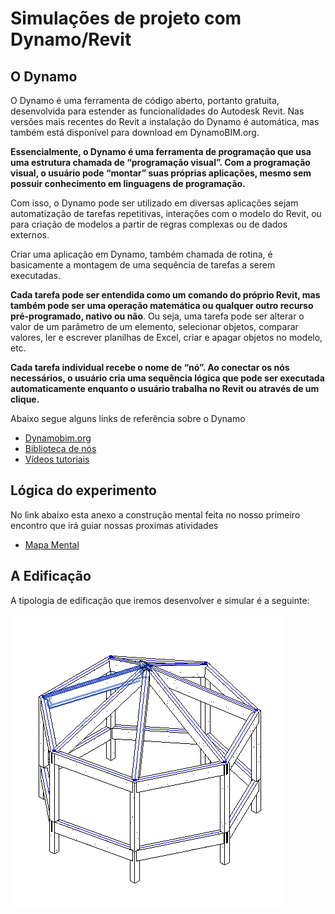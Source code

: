 # Simulações de projeto com Dynamo/Revit


## O Dynamo

O Dynamo é uma ferramenta de código aberto, portanto gratuita, desenvolvida para estender as funcionalidades do Autodesk Revit. Nas versões mais recentes do Revit a instalação do Dynamo é automática, mas também está disponível para download em DynamoBIM.org.

**Essencialmente, o Dynamo é uma ferramenta de programação que usa uma estrutura chamada de “programação visual”. Com a programação visual, o usuário pode “montar” suas próprias aplicações, mesmo sem possuir conhecimento em linguagens de programação.**

Com isso, o Dynamo pode ser utilizado em diversas aplicações sejam automatização de tarefas repetitivas, interações com o modelo do Revit, ou para criação de modelos a partir de regras complexas ou de dados externos.

Criar uma aplicação em Dynamo, também chamada de rotina, é basicamente a montagem de uma sequência de tarefas a serem executadas.

**Cada tarefa pode ser entendida como um comando do próprio Revit, mas também pode ser uma operação matemática ou qualquer outro recurso pré-programado, nativo ou não**. Ou seja, uma tarefa pode ser alterar o valor de um parâmetro de um elemento, selecionar objetos, comparar valores, ler e escrever planilhas de Excel, criar e apagar objetos no modelo, etc.

**Cada tarefa individual recebe o nome de “nó”. Ao conectar os nós necessários, o usuário cria uma sequência lógica que pode ser executada automaticamente enquanto o usuário trabalha no Revit ou através de um clique.**


Abaixo segue alguns links de referência sobre o Dynamo
- [Dynamobim.org](https://dynamobim.org)
- [Biblioteca de nós](https://dictionary.dynamobim.com/#/Analyze)
- [Vídeos tutoriais](https://dynamobim.org/#videoTut)



## Lógica do experimento

No link abaixo esta anexo a construção mental feita no nosso primeiro encontro que irá guiar nossas proximas atividades
- [Mapa Mental](/Aulas/Atividade%20Dynamo/Ferramentas%20e%20simulações.pdf)


## A Edificação 
A tipologia de edificação que iremos desenvolver e simular é a seguinte:

![Quiosque](/Aulas/Atividade%20Dynamo/imagens%20e%20mais/Quiosque.png)



## 